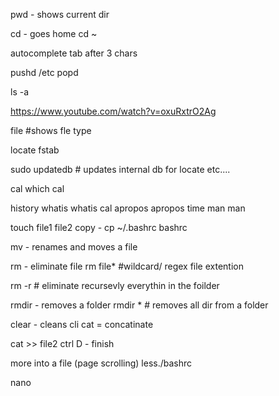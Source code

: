 pwd - shows current dir

cd - goes home
cd ~

autocomplete tab after 3 chars

pushd /etc
popd

ls -a

https://www.youtube.com/watch?v=oxuRxtrO2Ag

file #shows fle type

locate fstab

sudo updatedb # updates internal db for locate etc....

cal
which cal

history
whatis
whatis cal 
apropos
apropos time
 man man

touch file1 file2
copy - 
cp ~/.bashrc bashrc

mv - renames and moves a file

rm - eliminate file
rm file* #wildcard/ regex file extention

rm -r # eliminate recursevly everythin in the foilder

rmdir - removes a folder
rmdir * # removes all dir from a folder

clear - cleans cli
cat = concatinate

cat >> file2
ctrl D - finish

more into a file (page scrolling)
less./bashrc                                                                                                                                                                 

nano




